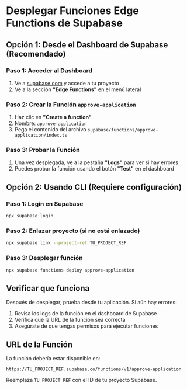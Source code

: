# Desplegar Funciones Edge Functions de Supabase

## Opción 1: Desde el Dashboard de Supabase (Recomendado)

### Paso 1: Acceder al Dashboard
1. Ve a [supabase.com](https://supabase.com) y accede a tu proyecto
2. Ve a la sección **"Edge Functions"** en el menú lateral

### Paso 2: Crear la Función `approve-application`
1. Haz clic en **"Create a function"**
2. Nombre: `approve-application`
3. Pega el contenido del archivo `supabase/functions/approve-application/index.ts`

### Paso 3: Probar la Función
1. Una vez desplegada, ve a la pestaña **"Logs"** para ver si hay errores
2. Puedes probar la función usando el botón **"Test"** en el dashboard

## Opción 2: Usando CLI (Requiere configuración)

### Paso 1: Login en Supabase
```bash
npx supabase login
```

### Paso 2: Enlazar proyecto (si no está enlazado)
```bash
npx supabase link --project-ref TU_PROJECT_REF
```

### Paso 3: Desplegar función
```bash
npx supabase functions deploy approve-application
```

## Verificar que funciona

Después de desplegar, prueba desde tu aplicación. Si aún hay errores:

1. Revisa los logs de la función en el dashboard de Supabase
2. Verifica que la URL de la función sea correcta
3. Asegúrate de que tengas permisos para ejecutar funciones

## URL de la Función

La función debería estar disponible en:
```
https://TU_PROJECT_REF.supabase.co/functions/v1/approve-application
```

Reemplaza `TU_PROJECT_REF` con el ID de tu proyecto Supabase.
